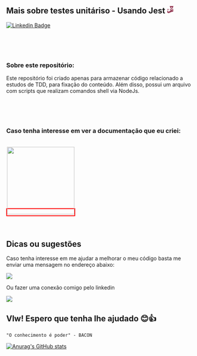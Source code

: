 ## Mais sobre testes unitáriso - Usando Jest  <svg xmlns="http://www.w3.org/2000/svg" xmlns:xlink="http://www.w3.org/1999/xlink" aria-hidden="true" focusable="false" width="0.91em" height="1em" style="-ms-transform: rotate(360deg); -webkit-transform: rotate(360deg); transform: rotate(360deg);" preserveAspectRatio="xMidYMid meet" viewBox="0 0 256 283"><path d="M239.553 138.96c0-14.508-11.762-26.27-26.27-26.27c-.934 0-1.854.05-2.762.146l36.082-106.42H93.267l36.032 106.327a26.318 26.318 0 0 0-1.597-.052c-14.508 0-26.27 11.76-26.27 26.27c0 11.727 7.686 21.656 18.293 25.034c-5.602 9.704-12.652 18.445-20.656 25.997c-10.884 10.267-23.34 18.053-36.812 22.85c-16.04-8.24-23.614-26.565-16.78-42.632c.772-1.815 1.56-3.654 2.313-5.485c11.62-2.712 20.28-13.129 20.28-25.576c0-14.509-11.762-26.27-26.271-26.27s-26.27 11.761-26.27 26.27c0 8.897 4.426 16.756 11.193 21.508c-6.502 14.804-16.06 30.298-19.038 48.255c-3.569 21.52-.012 44.364 18.601 57.265c43.348 30.044 90.402-18.625 140.014-30.86c17.98-4.433 37.717-3.719 53.558-12.893c11.896-6.89 19.739-18.309 21.964-31.128c2.2-12.664-1.006-25.273-8.378-35.497a26.158 26.158 0 0 0 6.11-16.839" fill="#99425B"/><path d="M235.5 190.198c-1.932 11.13-8.806 20.851-18.858 26.674c-9.371 5.427-20.6 7.047-32.49 8.761c-6.369.918-12.955 1.869-19.389 3.455c-17.012 4.195-33.49 12.38-49.424 20.295c-31.89 15.84-59.43 29.518-85.398 11.52c-19.022-13.183-18.144-37.575-15.928-50.941c2.054-12.384 7.607-23.789 12.976-34.818a796.621 796.621 0 0 0 2.722-5.634a32.453 32.453 0 0 0 8.443 2.118c-5.466 18.039 3.13 37.653 21.171 46.921l2.47 1.269l2.614-.931c14.263-5.08 27.406-13.23 39.063-24.229c7.535-7.109 14.014-14.974 19.339-23.378a32.8 32.8 0 0 0 4.891.367c16.559 0 30.271-12.379 32.393-28.367c6.778-.248 13.977-.25 20.794-.002c2.12 15.99 15.834 28.37 32.393 28.37c6.924 0 13.346-2.17 18.637-5.856c3.673 7.519 5.044 15.979 3.581 24.406zM41.8 119.295c10.948 0 19.854 8.907 19.854 19.855c0 3.932-1.154 7.599-3.135 10.687c-3.3 5.147-8.91 8.675-15.355 9.115c-.451.03-.906.052-1.364.052c-2.44 0-4.777-.445-6.938-1.253a19.967 19.967 0 0 1-10.305-8.777a19.725 19.725 0 0 1-2.612-9.824c0-10.948 8.907-19.855 19.855-19.855zm66.049 19.666c0-9.947 7.353-18.206 16.907-19.634c.962-.145 1.946-.22 2.947-.22c6.365 0 12.032 3.015 15.666 7.687a19.88 19.88 0 0 1 2.318 3.765a19.73 19.73 0 0 1 1.87 8.402c0 1.587-.192 3.13-.545 4.61c-1.935 8.1-8.842 14.292-17.306 15.144c-.658.066-1.326.1-2.003.1a19.734 19.734 0 0 1-10.76-3.181c-5.466-3.541-9.094-9.69-9.094-16.673zm82.865-23.61a32.721 32.721 0 0 0-8.991 15.117a304.792 304.792 0 0 0-22.458 0c-1.68-6.232-5.162-11.73-9.847-15.906l20.545-41.542l20.751 42.332zM102.216 12.834h135.437l-31.989 94.345a32.479 32.479 0 0 0-4.051 1.255l-31.6-64.463l-31.69 64.078a32.502 32.502 0 0 0-4.226-1.139l-31.881-94.076zm130.92 126.128c0 1.99-.297 3.912-.844 5.727a19.933 19.933 0 0 1-7.653 10.545a19.74 19.74 0 0 1-11.357 3.582c-9.167 0-16.9-6.247-19.174-14.707a19.803 19.803 0 0 1-.68-5.147c0-2.714.548-5.302 1.538-7.66a19.848 19.848 0 0 1 1.878-3.442c3.573-5.274 9.602-8.752 16.438-8.752c.627 0 1.245.032 1.858.09c10.08.939 17.997 9.442 17.997 19.764zm12.833 0c0-15.958-11.498-29.273-26.642-32.117L255.553 0H84.318L120.6 107.061c-14.618 3.253-25.583 16.316-25.583 31.9c0 11.702 6.184 21.98 15.452 27.756c-4.458 6.642-9.744 12.892-15.802 18.608c-9.608 9.063-20.311 15.937-31.85 20.46c-11.623-7.301-16.536-21.07-11.434-33.064l.4-.94l.75-1.764c12.766-4.453 21.953-16.603 21.953-30.867c0-18.024-14.663-32.687-32.686-32.687c-18.024 0-32.687 14.663-32.687 32.687c0 9.097 3.74 17.335 9.758 23.267a552.73 552.73 0 0 1-3.418 7.11c-5.503 11.301-11.739 24.11-14.098 38.335c-4.684 28.25 2.872 50.833 21.277 63.588c11.168 7.74 22.51 10.784 33.923 10.784c21.49 0 43.23-10.797 64.493-21.359c15.313-7.605 31.148-15.47 46.789-19.328c5.82-1.435 11.808-2.299 18.148-3.213c12.573-1.814 25.573-3.689 37.089-10.358c13.349-7.732 22.486-20.702 25.07-35.582c2.218-12.775-.451-25.57-6.961-36.422a32.488 32.488 0 0 0 4.787-17.011z" fill="#FFF"/></svg>

[![Linkedin Badge](https://img.shields.io/badge/-LinkedIn-blue?style=flat-square&logo=Linkedin&logoColor=white&link=https://www.linkedin.com/in/felipefialho)](https://www.linkedin.com/in/crystyan-santos-56a3943b/)

<br>
<br>
<br>

### Sobre este repositório:

Este repositório foi criado apenas para armazenar código relacionado a estudos de TDD, para fixação do conteúdo. Além disso, possui um arquivo com scripts que realizam comandos shell via NodeJs. 

<br>
<br>
<br>

### Caso tenha interesse em ver a documentação que eu criei: 

<br>

<a href="https://docs.google.com/document/d/15Z96swkEcBqQyyGtkORWeWjGFZNvu7Iqcwr2_pdy2R4/edit?usp=sharing" style="border:2px solid red;" onMouseOver="this.style.background='#0F0'" onMouseOut="this.style.background='#FF0'">
<img style="width:180px"src="https://www.pngkey.com/png/detail/206-2061772_google-docs-icon-google-docs-logo-png.png">
</a>

<br>
<br>
<br>

## Dicas ou sugestões 
Caso tenha interesse em me ajudar a melhorar o meu código  basta me enviar uma mensagem no endereço abaixo:


 <a href="mailto:cryssantos9@hotmail.com">
 <img src="https://img.shields.io/badge/Microsoft_Outlook-0078D4?style=for-the-badge&logo=microsoft-outlook&logoColor=white"
 />
 </a>

 Ou fazer uma conexão comigo pelo linkedin 

  <a href="https://www.linkedin.com/in/crystyan-santos-56a3943b">
 <img src="https://img.shields.io/badge/LinkedIn-0077B5?style=for-the-badge&logo=linkedin&logoColor=white"
 />
 </a>

## Vlw! Espero que tenha lhe ajudado 😊👍 

```
"O conhecimento é poder" - BACON 
```

[![Anurag's GitHub stats](https://github-readme-stats.vercel.app/api?username=CrystyanSantos9)](https://github.com/CrystyanSantos9/github-readme-stats)


